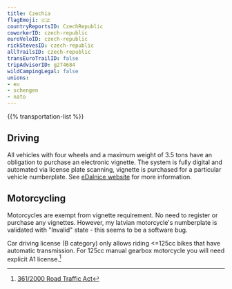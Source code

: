 ```yaml
---
title: Czechia
flagEmoji: 🇨🇿
countryReportsID: CzechRepublic
coworkerID: czech-republic
euroVeloID: czech-republic
rickStevesID: czech-republic
allTrailsID: czech-republic
transEuroTrailID: false
tripAdvisorID: g274684
wildCampingLegal: false
unions:
- eu
- schengen
- nato
---
```


{{% transportation-list %}}

## Driving

All vehicles with four wheels and a maximum weight of 3.5 tons have an obligation to purchase an electronic vignette. The system is fully digital and automated via license plate scanning, vignette is purchased for a particular vehicle numberplate. See [eDalnice website](https://edalnice.cz/en/) for more information.

## Motorcycling

Motorcycles are exempt from vignette requirement. No need to register or purchase any vignettes. However, my latvian motorcycle's numberplate is validated with "Invalid" state - this seems to be a software bug.

Car driving license (B category) only allows riding <=125cc bikes that have automatic transmission. For 125cc manual gearbox motorcycle you will need explicit A1 license.[^1]

[^1]: [361/2000 Road Traffic Act](https://www.global-regulation.com/translation/czech-republic/506923/road-traffic-act.html)
